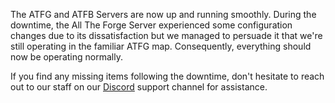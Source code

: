 The ATFG and ATFB Servers are now up and running smoothly. During the downtime, the All The Forge Server experienced some configuration changes due to its dissatisfaction but we managed to persuade it that we're still operating in the familiar ATFG map. Consequently, everything should now be operating normally.

If you find any missing items following the downtime, don't hesitate to reach out to our staff on our [Discord](https://discord.ampznetwork.com/) support channel for assistance.
